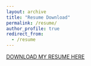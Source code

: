 ```yaml
---
layout: archive
title: "Resume Download"
permalink: /resume/
author_profile: true
redirect_from:
  - /resume
---
```


<a href="/files/FINAL_DhruvCommonAppResume.docx.pdf" target="_blank" download>DOWNLOAD MY RESUME HERE</a>

